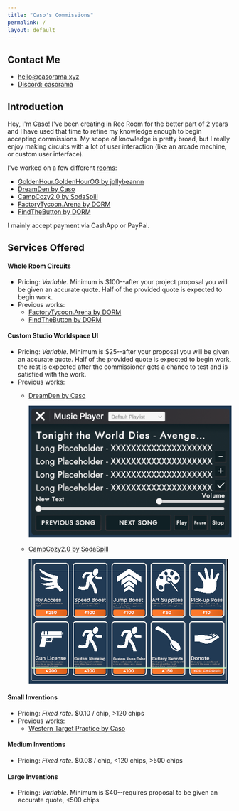 ```yaml
---
title: "Caso's Commissions"
permalink: /
layout: default
---
```


## Contact Me
* [hello@casorama.xyz](mailto:hello@casorama.xyz)
* [Discord: casorama](https://discord.gg/27bVvzE9)

## Introduction
Hey, I'm [Caso](https://rec.net/user/Caso)! I've been creating in Rec Room for the better part of 2 years and I have used that time to refine my knowledge enough to begin accepting commissions. My scope of knowledge is pretty broad, but I really enjoy making circuits with a lot of user interaction (like an arcade machine, or custom user interface).

I've worked on a few different [rooms](https://rec.net/user/Caso/rooms):
* [GoldenHour.GoldenHourOG by jollybeannn](https://rec.net/room/GoldenHour)
* [DreamDen by Caso](https://rec.net/room/DreamDen/)
* [CampCozy2.0 by SodaSpill](https://rec.net/room/CampCozy2.0/)
* [FactoryTycoon.Arena by DORM](https://rec.net/room/FactoryTycoon)
* [FindTheButton by DORM](https://rec.net/room/FindTheButton)
  
  
I mainly accept payment via CashApp or PayPal.

## Services Offered
#### Whole Room Circuits
* Pricing: *Variable.* Minimum is $100--after your project proposal you will be given an accurate quote. Half of the provided quote is expected to begin work.
* Previous works:  
  * [FactoryTycoon.Arena by DORM](https://rec.net/room/FactoryTycoon)
  * [FindTheButton by DORM](https://rec.net/room/FindTheButton)

#### Custom Studio Worldspace UI
* Pricing: *Variable.* Minimum is $25--after your proposal you will be given an accurate quote. Half of the provided quote is expected to begin work, the rest is expected after the commissioner gets a chance to test and is satisfied with the work.
* Previous works:
  * [DreamDen by Caso](https://rec.net/room/DreamDen/)
      
    ![DreamDen Music Player](ddui.png)
  * [CampCozy2.0 by SodaSpill](https://rec.net/room/CampCozy2.0/)

    ![CampCozy Custom Storefront](image.png)

#### Small Inventions 
* Pricing: *Fixed rate.* $0.10 / chip, >120 chips
* Previous works:
  * [Western Target Practice by Caso](https://rec.net/invention/11029918)

#### Medium Inventions
* Pricing: *Fixed rate.* $0.08 / chip, <120 chips, >500 chips

#### Large Inventions
* Pricing: *Variable.* Minimum is $40--requires proposal to be given an accurate quote, <500 chips
 
